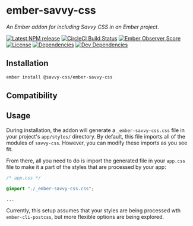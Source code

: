 # ember-savvy-css

_An Ember addon for including Savvy CSS in an Ember project_.

[![Latest NPM release][npm-badge]][npm-badge-url]
[![CircleCI Build Status][circle-badge]][circle-badge-url]
[![Ember Observer Score][ember-observer-badge]][ember-observer-badge-url]
[![License][license-badge]][license-badge-url]
[![Dependencies][dependencies-badge]][dependencies-badge-url]
[![Dev Dependencies][devDependencies-badge]][devDependencies-badge-url]


## Installation

```sh
ember install @savvy-css/ember-savvy-css
```

## Compatibility 

## Usage

During installation, the addon will generate a `_ember-savvy-css.css` file in your project's `app/styles/` directory. By default, this file imports all of the modules of `savvy-css`. However, you can modify these imports as you see fit.

From there, all you need to do is import the generated file in your `app.css` file to make it a part of the styles that are processed by your app:

```css
/* app.css */

@import "./_ember-savvy-css.css";

...

```

Currently, this setup assumes that your styles are being processed wth `ember-cli-postcss`, but more flexible options are being explored.



[npm-badge]: https://img.shields.io/npm/v/@savvy-css/ember-savvy-css.svg
[npm-badge-url]: https://www.npmjs.com/package/@savvy-css/ember-savvy-css
[circle-badge]: https://circleci.com/gh/savvy-css/ember-savvy-css/tree/master.svg?style=svg&circle-token={{CIRCLE_TOKEN}}
[circle-badge-url]: https://circleci.com/gh/savvy-css/ember-savvy-css/tree/master
[ember-observer-badge]: http://emberobserver.com/badges/ember-savvy-css.svg
[ember-observer-badge-url]: http://emberobserver.com/addons/ember-savvy-css
[license-badge]: https://img.shields.io/npm/l/@savvy-css/ember-savvy-css.svg
[license-badge-url]: ./LICENSE
[dependencies-badge]: https://img.shields.io/david/savvy-css/ember-savvy-css.svg
[dependencies-badge-url]: https://david-dm.org/savvy-css/ember-savvy-css
[devDependencies-badge]: https://img.shields.io/david/dev/savvy-css/ember-savvy-css.svg
[devDependencies-badge-url]: https://david-dm.org/savvy-css/ember-savvy-css#info=devDependencies
